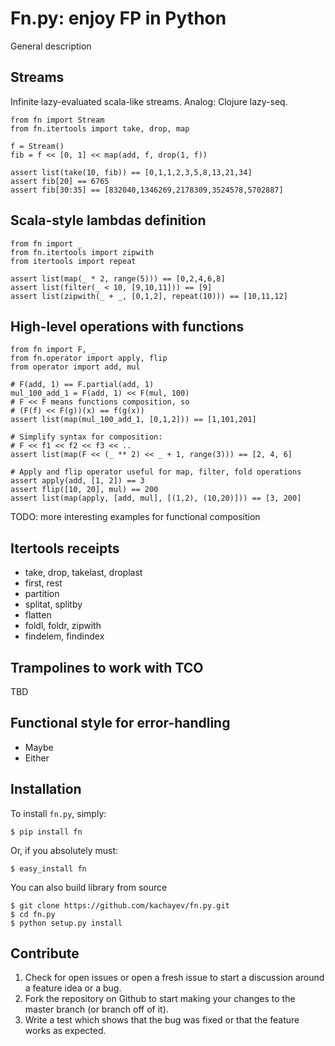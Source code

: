 # Fn.py: enjoy FP in Python

General description

## Streams

Infinite lazy-evaluated scala-like streams. Analog: Clojure lazy-seq.

    from fn import Stream
    from fn.itertools import take, drop, map

    f = Stream()
    fib = f << [0, 1] << map(add, f, drop(1, f))

    assert list(take(10, fib)) == [0,1,1,2,3,5,8,13,21,34]
    assert fib[20] == 6765
    assert fib[30:35] == [832040,1346269,2178309,3524578,5702887]

## Scala-style lambdas definition


    from fn import _
    from fn.itertools import zipwith
    from itertools import repeat

    assert list(map(_ * 2, range(5))) == [0,2,4,6,8]
    assert list(filter(_ < 10, [9,10,11])) == [9]
    assert list(zipwith(_ + _, [0,1,2], repeat(10))) == [10,11,12]


## High-level operations with functions

    from fn import F, _
    from fn.operator import apply, flip
    from operator import add, mul

    # F(add, 1) == F.partial(add, 1)
    mul_100_add_1 = F(add, 1) << F(mul, 100)
    # F << F means functions composition, so
    # (F(f) << F(g))(x) == f(g(x))
    assert list(map(mul_100_add_1, [0,1,2])) == [1,101,201]

    # Simplify syntax for composition:
    # F << f1 << f2 << f3 << ..
    assert list(map(F << (_ ** 2) << _ + 1, range(3))) == [2, 4, 6]

	# Apply and flip operator useful for map, filter, fold operations    
	assert apply(add, [1, 2]) == 3
	assert flip([10, 20], mul) == 200
	assert list(map(apply, [add, mul], [(1,2), (10,20)])) == [3, 200]

TODO: more interesting examples for functional composition

## Itertools receipts

* take, drop, takelast, droplast
* first, rest
* partition
* splitat, splitby
* flatten
* foldl, foldr, zipwith
* findelem, findindex

## Trampolines to work with TCO

TBD

## Functional style for error-handling

* Maybe
* Either

## Installation

To install `fn.py`, simply:

    $ pip install fn

Or, if you absolutely must:

    $ easy_install fn

You can also build library from source

    $ git clone https://github.com/kachayev/fn.py.git
    $ cd fn.py
    $ python setup.py install

## Contribute

1. Check for open issues or open a fresh issue to start a discussion around a feature idea or a bug.
2. Fork the repository on Github to start making your changes to the master branch (or branch off of it).
3. Write a test which shows that the bug was fixed or that the feature works as expected.
